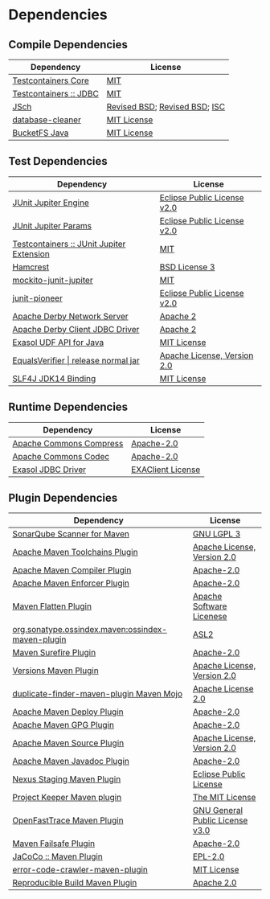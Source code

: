 <!-- @formatter:off -->
# Dependencies

## Compile Dependencies

| Dependency                  | License                                      |
| --------------------------- | -------------------------------------------- |
| [Testcontainers Core][0]    | [MIT][1]                                     |
| [Testcontainers :: JDBC][0] | [MIT][1]                                     |
| [JSch][2]                   | [Revised BSD][3]; [Revised BSD][4]; [ISC][5] |
| [database-cleaner][6]       | [MIT License][7]                             |
| [BucketFS Java][8]          | [MIT License][9]                             |

## Test Dependencies

| Dependency                                     | License                           |
| ---------------------------------------------- | --------------------------------- |
| [JUnit Jupiter Engine][10]                     | [Eclipse Public License v2.0][11] |
| [JUnit Jupiter Params][10]                     | [Eclipse Public License v2.0][11] |
| [Testcontainers :: JUnit Jupiter Extension][0] | [MIT][1]                          |
| [Hamcrest][12]                                 | [BSD License 3][13]               |
| [mockito-junit-jupiter][14]                    | [MIT][15]                         |
| [junit-pioneer][16]                            | [Eclipse Public License v2.0][11] |
| [Apache Derby Network Server][17]              | [Apache 2][18]                    |
| [Apache Derby Client JDBC Driver][17]          | [Apache 2][18]                    |
| [Exasol UDF API for Java][19]                  | [MIT License][20]                 |
| [EqualsVerifier \| release normal jar][21]     | [Apache License, Version 2.0][22] |
| [SLF4J JDK14 Binding][23]                      | [MIT License][24]                 |

## Runtime Dependencies

| Dependency                    | License                 |
| ----------------------------- | ----------------------- |
| [Apache Commons Compress][25] | [Apache-2.0][22]        |
| [Apache Commons Codec][26]    | [Apache-2.0][22]        |
| [Exasol JDBC Driver][27]      | [EXAClient License][28] |

## Plugin Dependencies

| Dependency                                              | License                               |
| ------------------------------------------------------- | ------------------------------------- |
| [SonarQube Scanner for Maven][29]                       | [GNU LGPL 3][30]                      |
| [Apache Maven Toolchains Plugin][31]                    | [Apache License, Version 2.0][22]     |
| [Apache Maven Compiler Plugin][32]                      | [Apache-2.0][22]                      |
| [Apache Maven Enforcer Plugin][33]                      | [Apache-2.0][22]                      |
| [Maven Flatten Plugin][34]                              | [Apache Software Licenese][22]        |
| [org.sonatype.ossindex.maven:ossindex-maven-plugin][35] | [ASL2][18]                            |
| [Maven Surefire Plugin][36]                             | [Apache-2.0][22]                      |
| [Versions Maven Plugin][37]                             | [Apache License, Version 2.0][22]     |
| [duplicate-finder-maven-plugin Maven Mojo][38]          | [Apache License 2.0][39]              |
| [Apache Maven Deploy Plugin][40]                        | [Apache-2.0][22]                      |
| [Apache Maven GPG Plugin][41]                           | [Apache-2.0][22]                      |
| [Apache Maven Source Plugin][42]                        | [Apache License, Version 2.0][22]     |
| [Apache Maven Javadoc Plugin][43]                       | [Apache-2.0][22]                      |
| [Nexus Staging Maven Plugin][44]                        | [Eclipse Public License][45]          |
| [Project Keeper Maven plugin][46]                       | [The MIT License][47]                 |
| [OpenFastTrace Maven Plugin][48]                        | [GNU General Public License v3.0][49] |
| [Maven Failsafe Plugin][50]                             | [Apache-2.0][22]                      |
| [JaCoCo :: Maven Plugin][51]                            | [EPL-2.0][52]                         |
| [error-code-crawler-maven-plugin][53]                   | [MIT License][54]                     |
| [Reproducible Build Maven Plugin][55]                   | [Apache 2.0][18]                      |

[0]: https://java.testcontainers.org
[1]: http://opensource.org/licenses/MIT
[2]: https://github.com/mwiede/jsch
[3]: https://github.com/mwiede/jsch/blob/master/LICENSE.txt
[4]: https://github.com/mwiede/jsch/blob/master/LICENSE.JZlib.txt
[5]: https://github.com/mwiede/jsch/blob/master/LICENSE.jBCrypt.txt
[6]: https://github.com/exasol/database-cleaner/
[7]: https://github.com/exasol/database-cleaner/blob/main/LICENSE
[8]: https://github.com/exasol/bucketfs-java/
[9]: https://github.com/exasol/bucketfs-java/blob/main/LICENSE
[10]: https://junit.org/junit5/
[11]: https://www.eclipse.org/legal/epl-v20.html
[12]: http://hamcrest.org/JavaHamcrest/
[13]: http://opensource.org/licenses/BSD-3-Clause
[14]: https://github.com/mockito/mockito
[15]: https://opensource.org/licenses/MIT
[16]: https://junit-pioneer.org/
[17]: http://db.apache.org/derby/
[18]: http://www.apache.org/licenses/LICENSE-2.0.txt
[19]: https://github.com/exasol/udf-api-java/
[20]: https://github.com/exasol/udf-api-java/blob/main/LICENSE
[21]: https://www.jqno.nl/equalsverifier
[22]: https://www.apache.org/licenses/LICENSE-2.0.txt
[23]: http://www.slf4j.org
[24]: http://www.opensource.org/licenses/mit-license.php
[25]: https://commons.apache.org/proper/commons-compress/
[26]: https://commons.apache.org/proper/commons-codec/
[27]: http://www.exasol.com/
[28]: https://repo1.maven.org/maven2/com/exasol/exasol-jdbc/24.1.0/exasol-jdbc-24.1.0-license.txt
[29]: http://sonarsource.github.io/sonar-scanner-maven/
[30]: http://www.gnu.org/licenses/lgpl.txt
[31]: https://maven.apache.org/plugins/maven-toolchains-plugin/
[32]: https://maven.apache.org/plugins/maven-compiler-plugin/
[33]: https://maven.apache.org/enforcer/maven-enforcer-plugin/
[34]: https://www.mojohaus.org/flatten-maven-plugin/
[35]: https://sonatype.github.io/ossindex-maven/maven-plugin/
[36]: https://maven.apache.org/surefire/maven-surefire-plugin/
[37]: https://www.mojohaus.org/versions/versions-maven-plugin/
[38]: https://basepom.github.io/duplicate-finder-maven-plugin
[39]: http://www.apache.org/licenses/LICENSE-2.0.html
[40]: https://maven.apache.org/plugins/maven-deploy-plugin/
[41]: https://maven.apache.org/plugins/maven-gpg-plugin/
[42]: https://maven.apache.org/plugins/maven-source-plugin/
[43]: https://maven.apache.org/plugins/maven-javadoc-plugin/
[44]: http://www.sonatype.com/public-parent/nexus-maven-plugins/nexus-staging/nexus-staging-maven-plugin/
[45]: http://www.eclipse.org/legal/epl-v10.html
[46]: https://github.com/exasol/project-keeper/
[47]: https://github.com/exasol/project-keeper/blob/main/LICENSE
[48]: https://github.com/itsallcode/openfasttrace-maven-plugin
[49]: https://www.gnu.org/licenses/gpl-3.0.html
[50]: https://maven.apache.org/surefire/maven-failsafe-plugin/
[51]: https://www.jacoco.org/jacoco/trunk/doc/maven.html
[52]: https://www.eclipse.org/legal/epl-2.0/
[53]: https://github.com/exasol/error-code-crawler-maven-plugin/
[54]: https://github.com/exasol/error-code-crawler-maven-plugin/blob/main/LICENSE
[55]: http://zlika.github.io/reproducible-build-maven-plugin

